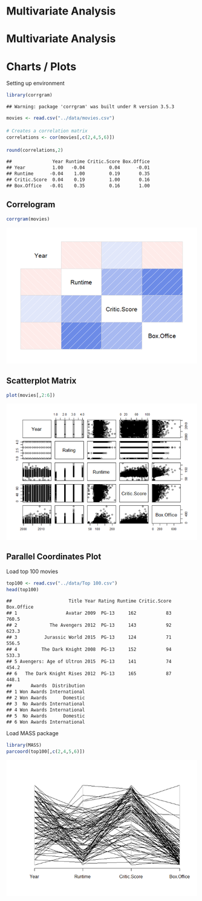 Multivariate Analysis
================

Multivariate Analysis
=====================

Charts / Plots
==============

Setting up environment

``` r
library(corrgram)
```

    ## Warning: package 'corrgram' was built under R version 3.5.3

``` r
movies <- read.csv("../data/movies.csv")

# Creates a correlation matrix
correlations <- cor(movies[,c(2,4,5,6)])

round(correlations,2)
```

    ##               Year Runtime Critic.Score Box.Office
    ## Year          1.00   -0.04         0.04      -0.01
    ## Runtime      -0.04    1.00         0.19       0.35
    ## Critic.Score  0.04    0.19         1.00       0.16
    ## Box.Office   -0.01    0.35         0.16       1.00

Correlogram
-----------

``` r
corrgram(movies)
```

![](02-Base_files/figure-markdown_github/unnamed-chunk-2-1.png)

Scatterplot Matrix
------------------

``` r
plot(movies[,2:6])
```

![](02-Base_files/figure-markdown_github/unnamed-chunk-3-1.png)

Parallel Coordinates Plot
-------------------------

Load top 100 movies

``` r
top100 <- read.csv("../data/Top 100.csv")
head(top100)
```

    ##                     Title Year Rating Runtime Critic.Score Box.Office
    ## 1                  Avatar 2009  PG-13     162           83      760.5
    ## 2            The Avengers 2012  PG-13     143           92      623.3
    ## 3          Jurassic World 2015  PG-13     124           71      556.5
    ## 4         The Dark Knight 2008  PG-13     152           94      533.3
    ## 5 Avengers: Age of Ultron 2015  PG-13     141           74      454.2
    ## 6   The Dark Knight Rises 2012  PG-13     165           87      448.1
    ##       Awards  Distribution
    ## 1 Won Awards International
    ## 2 Won Awards      Domestic
    ## 3  No Awards International
    ## 4 Won Awards International
    ## 5  No Awards      Domestic
    ## 6 Won Awards International

Load MASS package

``` r
library(MASS)
parcoord(top100[,c(2,4,5,6)])
```

![](02-Base_files/figure-markdown_github/unnamed-chunk-5-1.png)
